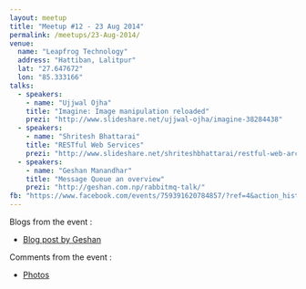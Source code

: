 ```yaml
---
layout: meetup
title: "Meetup #12 - 23 Aug 2014"
permalink: /meetups/23-Aug-2014/
venue:
  name: "Leapfrog Technology"
  address: "Hattiban, Lalitpur"
  lat: "27.647672"
  lon: "85.333166"
talks:
  - speakers:
    - name: "Ujjwal Ojha"
    title: "Imagine: Image manipulation reloaded"
    prezi: "http://www.slideshare.net/ujjwal-ojha/imagine-38284438"
  - speakers:
    - name: "Shritesh Bhattarai"
    title: "RESTful Web Services"
    prezi: "http://www.slideshare.net/shriteshbhattarai/restful-web-architecture"
  - speakers:
    - name: "Geshan Manandhar"
    title: "Message Queue an overview"
    prezi: "http://geshan.com.np/rabbitmq-talk/"
fb: "https://www.facebook.com/events/759391620784857/?ref=4&action_history=null"
---
```


Blogs from the event :

  - [Blog post by Geshan](http://bit.ly/php-12-talk)

Comments from the event :

  - [Photos](http://on.fb.me/1OjQRJO)
